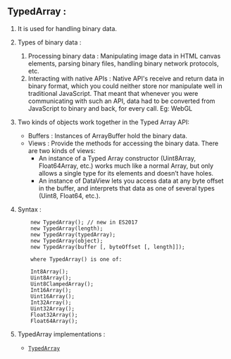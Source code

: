 
## TypedArray :

1. It is used for handling binary data.
2. Types of binary data :
    1. Processing binary data : Manipulating image data in HTML canvas elements, parsing binary files, handling binary network protocols, etc.
    2. Interacting with native APIs : Native API's receive and return data in binary format, which you could neither store nor manipulate well in traditional JavaScript. That meant that whenever you were communicating with such an API, data had to be converted from JavaScript to binary and back, for every call. Eg: WebGL
3. Two kinds of objects work together in the Typed Array API: 
    * Buffers : Instances of ArrayBuffer hold the binary data.
    * Views : Provide the methods for accessing the binary data. There are two kinds of views:
         - An instance of a Typed Array constructor (Uint8Array, Float64Array, etc.) works much like a normal Array, but only allows a single type for its elements and doesn’t have holes.
         - An instance of DataView lets you access data at any byte offset in the buffer, and interprets that data as one of several types (Uint8, Float64, etc.).
4. Syntax :
   
   ```
       new TypedArray(); // new in ES2017
       new TypedArray(length);
       new TypedArray(typedArray);
       new TypedArray(object);
       new TypedArray(buffer [, byteOffset [, length]]);

       where TypedArray() is one of:

       Int8Array();
       Uint8Array();
       Uint8ClampedArray();
       Int16Array();
       Uint16Array();
       Int32Array();
       Uint32Array();
       Float32Array();
       Float64Array();
     ```
5. TypedArray implementations :
    * [`TypedArray`](../src/typed-array.js)